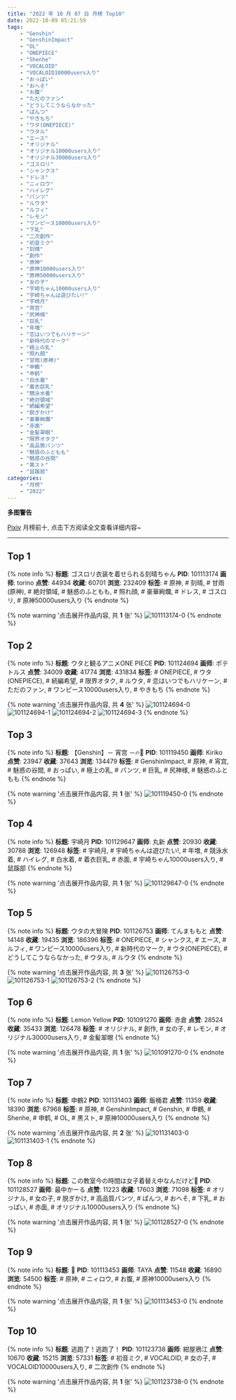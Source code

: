 ```yaml
---
title: "2022 年 10 月 07 日 月榜 Top10"
date: 2022-10-09 05:21:59
tags:
    - "Genshin"
    - "GenshinImpact"
    - "OL"
    - "ONEPIECE"
    - "Shenhe"
    - "VOCALOID"
    - "VOCALOID10000users入り"
    - "おっぱい"
    - "おへそ"
    - "お腹"
    - "ただのファン"
    - "どうしてこうならなかった"
    - "ぱんつ"
    - "やきもち"
    - "ウタ(ONEPIECE)"
    - "ウタル"
    - "エース"
    - "オリジナル"
    - "オリジナル10000users入り"
    - "オリジナル30000users入り"
    - "ゴスロリ"
    - "シャンクス"
    - "ドレス"
    - "ニィロウ"
    - "ハイレグ"
    - "パンツ"
    - "ルウタ"
    - "ルフィ"
    - "レモン"
    - "ワンピース10000users入り"
    - "下乳"
    - "二次創作"
    - "初音ミク"
    - "刻晴"
    - "創作"
    - "原神"
    - "原神10000users入り"
    - "原神50000users入り"
    - "女の子"
    - "宇崎ちゃん10000users入り"
    - "宇崎ちゃんは遊びたい!"
    - "宇崎月"
    - "宵宫"
    - "尻神様"
    - "巨乳"
    - "年増"
    - "恋はいつでもハリケーン"
    - "新時代のマーク"
    - "極上の乳"
    - "照れ顔"
    - "甘雨(原神)"
    - "申鶴"
    - "申鹤"
    - "白水着"
    - "着衣巨乳"
    - "競泳水着"
    - "絶対領域"
    - "続編希望"
    - "脱ぎかけ"
    - "豪華絢爛"
    - "赤面"
    - "金髪翠眼"
    - "限界オタク"
    - "高品質パンツ"
    - "魅惑のふともも"
    - "魅惑の谷間"
    - "黒スト"
    - "鼠蹊部"
categories:
    - "月榜"
    - "2022"
---
```


<i class="fa fa-triangle-exclamation"></i>**多图警告**<i class="fa fa-triangle-exclamation"></i>

[Pixiv](https://www.pixiv.net/) 月榜前十, 点击下方阅读全文查看详细内容~

<!-- more -->

---

## Top 1

{% note info %}
**标题**: ゴスロリ衣装を着せられる刻晴ちゃん
**PID**: 101113174 **画师**: torino
**点赞**: 44934 **收藏**: 60701 **浏览**: 232409
**标签**: # 原神, # 刻晴, # 甘雨(原神), # 絶対領域, # 魅惑のふともも, # 照れ顔, # 豪華絢爛, # ドレス, # ゴスロリ, # 原神50000users入り
{% endnote %}

{% note warning '点击展开作品内容, 共 **1** 张' %}
![101113174-0](https://i.pixiv.re/img-original/img/2022/09/10/00/00/07/101113174_p0.jpg)
{% endnote %}

## Top 2

{% note info %}
**标题**: ウタと観るアニメONE PIECE
**PID**: 101124694 **画师**: ポテトルス
**点赞**: 34009 **收藏**: 41774 **浏览**: 431834
**标签**: # ONEPIECE, # ウタ(ONEPIECE), # 続編希望, # 限界オタク, # ルウタ, # 恋はいつでもハリケーン, # ただのファン, # ワンピース10000users入り, # やきもち
{% endnote %}

{% note warning '点击展开作品内容, 共 **4** 张' %}
![101124694-0](https://i.pixiv.re/img-original/img/2022/09/10/14/17/08/101124694_p0.jpg)
![101124694-1](https://i.pixiv.re/img-original/img/2022/09/10/14/17/08/101124694_p1.jpg)
![101124694-2](https://i.pixiv.re/img-original/img/2022/09/10/14/17/08/101124694_p2.jpg)
![101124694-3](https://i.pixiv.re/img-original/img/2022/09/10/14/17/08/101124694_p3.jpg)
{% endnote %}

## Top 3

{% note info %}
**标题**: 【Genshin】－ 宵宫 －🔥🏹
**PID**: 101119450 **画师**: Kiriko
**点赞**: 23947 **收藏**: 37643 **浏览**: 134479
**标签**: # GenshinImpact, # 原神, # 宵宫, # 魅惑の谷間, # おっぱい, # 極上の乳, # パンツ, # 巨乳, # 尻神様, # 魅惑のふともも
{% endnote %}

{% note warning '点击展开作品内容, 共 **1** 张' %}
![101119450-0](https://i.pixiv.re/img-original/img/2022/09/10/08/00/01/101119450_p0.png)
{% endnote %}

## Top 4

{% note info %}
**标题**: 宇崎月
**PID**: 101129647 **画师**: 丸新
**点赞**: 20930 **收藏**: 30788 **浏览**: 126948
**标签**: # 宇崎月, # 宇崎ちゃんは遊びたい!, # 年増, # 競泳水着, # ハイレグ, # 白水着, # 着衣巨乳, # 赤面, # 宇崎ちゃん10000users入り, # 鼠蹊部
{% endnote %}

{% note warning '点击展开作品内容, 共 **1** 张' %}
![101129647-0](https://i.pixiv.re/img-original/img/2022/09/10/18/52/38/101129647_p0.jpg)
{% endnote %}

## Top 5

{% note info %}
**标题**: ウタの大冒険
**PID**: 101126753 **画师**: てんまももと
**点赞**: 14148 **收藏**: 19435 **浏览**: 186396
**标签**: # ONEPIECE, # シャンクス, # エース, # ルフィ, # ワンピース10000users入り, # 新時代のマーク, # ウタ(ONEPIECE), # どうしてこうならなかった, # ウタル, # ルウタ
{% endnote %}

{% note warning '点击展开作品内容, 共 **3** 张' %}
![101126753-0](https://i.pixiv.re/img-original/img/2022/09/10/16/26/11/101126753_p0.jpg)
![101126753-1](https://i.pixiv.re/img-original/img/2022/09/10/16/26/11/101126753_p1.jpg)
![101126753-2](https://i.pixiv.re/img-original/img/2022/09/10/16/26/11/101126753_p2.jpg)
{% endnote %}

## Top 6

{% note info %}
**标题**: Lemon Yellow
**PID**: 101091270 **画师**: 赤倉
**点赞**: 28524 **收藏**: 35433 **浏览**: 126478
**标签**: # オリジナル, # 創作, # 女の子, # レモン, # オリジナル30000users入り, # 金髪翠眼
{% endnote %}

{% note warning '点击展开作品内容, 共 **1** 张' %}
![101091270-0](https://i.pixiv.re/img-original/img/2022/09/09/00/05/41/101091270_p0.png)
{% endnote %}

## Top 7

{% note info %}
**标题**: 申鶴2
**PID**: 101131403 **画师**: 飯桶君
**点赞**: 11359 **收藏**: 18390 **浏览**: 67968
**标签**: # 原神, # GenshinImpact, # Genshin, # 申鶴, # Shenhe, # 申鹤, # OL, # 黒スト, # 原神10000users入り
{% endnote %}

{% note warning '点击展开作品内容, 共 **2** 张' %}
![101131403-0](https://i.pixiv.re/img-original/img/2022/09/10/20/05/58/101131403_p0.jpg)
![101131403-1](https://i.pixiv.re/img-original/img/2022/09/10/20/05/58/101131403_p1.jpg)
{% endnote %}

## Top 8

{% note info %}
**标题**: この教室今の時間は女子着替え中なんだけど💢
**PID**: 101128527 **画师**: 最中かーる
**点赞**: 11223 **收藏**: 17603 **浏览**: 71098
**标签**: # オリジナル, # 女の子, # 脱ぎかけ, # 高品質パンツ, # ぱんつ, # おへそ, # 下乳, # おっぱい, # 赤面, # オリジナル10000users入り
{% endnote %}

{% note warning '点击展开作品内容, 共 **1** 张' %}
![101128527-0](https://i.pixiv.re/img-original/img/2022/09/10/18/00/02/101128527_p0.jpg)
{% endnote %}

## Top 9

{% note info %}
**标题**: 💙
**PID**: 101113453 **画师**: TAYA
**点赞**: 11548 **收藏**: 16890 **浏览**: 54500
**标签**: # 原神, # ニィロウ, # お腹, # 原神10000users入り
{% endnote %}

{% note warning '点击展开作品内容, 共 **1** 张' %}
![101113453-0](https://i.pixiv.re/img-original/img/2022/09/10/00/02/04/101113453_p0.jpg)
{% endnote %}

## Top 10

{% note info %}
**标题**: 逃跑了！逃跑了！
**PID**: 101123738 **画师**: 紺屋鴉江
**点赞**: 10670 **收藏**: 15215 **浏览**: 57331
**标签**: # 初音ミク, # VOCALOID, # 女の子, # VOCALOID10000users入り, # 二次創作
{% endnote %}

{% note warning '点击展开作品内容, 共 **1** 张' %}
![101123738-0](https://i.pixiv.re/img-original/img/2022/09/10/13/12/33/101123738_p0.jpg)
{% endnote %}

